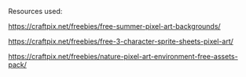 Resources used: 

https://craftpix.net/freebies/free-summer-pixel-art-backgrounds/

https://craftpix.net/freebies/free-3-character-sprite-sheets-pixel-art/

https://craftpix.net/freebies/nature-pixel-art-environment-free-assets-pack/
